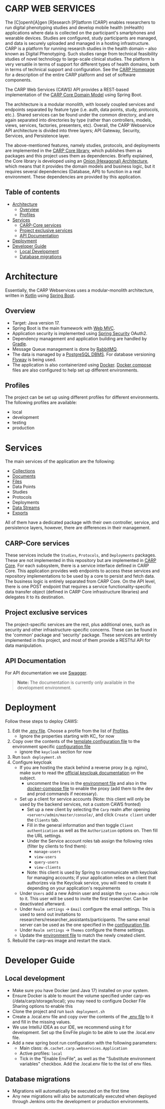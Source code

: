 # CARP WEB SERVICES

The [C]openh[A]gen [R]esearch [P]latform (CARP) enables researchers to run digital phenotyping studies and develop mobile health (mHealth) applications where data is collected on the participant's smartphones and wearable devices. Studies are configured, study participants are managed, and data is securely uploaded and managed in a hosting infrastructure. CARP is a platform for running research studies in the health domain – also known as Digital Phenotyping. Such studies range from technical feasibility studies of novel technology to large-scale clinical studies. The platform is very versatile in terms of support for different types of health domains, both in terms of technical support and configuration. See the [CARP Homepage](https://carp.cachet.dk/) for a description of the entire CARP platform and set of software components. 

The CARP Web Services (CAWS) API provides a REST-based implementation of the [CARP Core Domain Model](https://github.com/cph-cachet/carp.core-kotlin) using Spring Boot.

The architecture is a modular monolith, with loosely coupled services and endpoints separated by feature type (i.e. auth, data points, study, protocols, etc.). Shared services can be found under the common directory, and are again separated into directories by type (rather than controllers, models, views, services, factories, presenters, etc). Overall, the CARP Webservice API architecture is divided into three layers; API Gateway, Security, Services, and Persistence layer.

The above-mentioned features, namely studies, protocols, and deployments are implemented in the [CARP Core library](https://github.com/cph-cachet/carp.core-kotlin), which publishes them as packages and this project uses them as dependencies. Briefly explained, the Core library is developed using an [Onion (Hexagonal) Architecture](https://en.wikipedia.org/wiki/Hexagonal_architecture_(software)), which means that it provides the domain models and business logic, but it requires several dependencies (Database, API) to function in a real environment. These dependencies are provided by this application.

## Table of contents

- [Architecture](#architecture)
  * [Overview](#overview)
  * [Profiles](#profiles)
- [Services](#services)
  * [CARP-Core services](#carp-core-services)
  * [Project exclusive services](#project-exclusive-services)
  * [API Documentation](#api-documentation)
- [Deployment](#deployment)
- [Developer Guide](#developer-guide)
  * [Local Development](#local-development)
  * [Database migrations](#database-migrations)

# Architecture

Essentially, the CARP Webservices uses a modular-monolith architecture, written in [Kotlin](https://kotlinlang.org/) using [Spring Boot](https://spring.io/projects/spring-boot). 

## Overview

- Target: Java version 17.
- Spring Boot is the main framework with [Web MVC](https://docs.spring.io/spring-framework/docs/3.2.x/spring-framework-reference/html/mvc.html).
- Application security is implemented using [Spring Security](https://spring.io/projects/spring-security) OAuth2.
- Dependency management and application building are handled by [Gradle](https://gradle.org/).
- Message Queue management is done by [RabbitMQ](https://www.rabbitmq.com/). 
- The data is managed by a [PostgreSQL DBMS](https://www.postgresql.org/).  For database versioning [Flyway](https://flywaydb.org/) is being used.
- The application is also containerized using [Docker](https://www.docker.com/). [Docker compose](https://docs.docker.com/compose/) files are also configured to help set up different environments.

## Profiles

The project can be set up using different profiles for different environments. The following profiles are available:

- local
- development
- testing
- production

# Services

The main services of the application are the following: 

* [Collections](docs/ws-resources.md)
* [Documents](docs/ws-resources.md)
* [Files](docs/ws-resources.md)
* Data Points
* Studies
* Protocols
* Deployments
* [Data Streams](docs/ws-datastream.md)
* [Exports](docs/ws-exports.md)
  
All of them have a dedicated package with their own controller, service, and persistence layers, however, there are differences in their management.

## CARP-Core services

These services include the `Studies`, `Protocols`, and `Deployments` packages. These are not implemented in this repository but are implemented in [CARP Core](https://github.com/cph-cachet/carp.core-kotlin). 
For each subsystem, there is a service interface defined in CARP Core. This application provides web endpoints to access these services and repository implementations to be used by a core to persist and fetch data. The business logic is entirely separated from CARP Core. 
On the API level, there is one POST endpoint that requires a service functionality-specific data transfer object (defined in CARP Core infrastructure libraries) and delegates it to its destination.

## Project exclusive services

The project-specific services are the rest, plus additional ones, such as security and other infrastructure-specific concerns. These can be found in the 'common' package and 'security' package. These services are entirely implemented in this project, and most of them provide a RESTful API for data manipulation.

## API Documentation

For API documentation we use [Swagger](https://dev.carp.dk/doc/). 

> **Note:** The documentation is currently only available in the development environment.

# Deployment

Follow these steps to deploy CAWS:

1. Edit the [.env file](.env). Choose a profile from the list of [Profiles](#profiles).
   - Ignore the properties starting with KC_ for now
2. Copy over the contents of the [template configuration file](src/main/resources/config/application-local.yml) to the environment specific [configuration file](src/main/resources/config) 
   - ignore the `keycloak` section for now
3. Run `bash deployment.sh`
4. Configure keycloak
   - If you are hosting the stack behind a reverse proxy (e.g. nginx), make sure to read the [official keycloak documentation](https://www.keycloak.org/docs/latest/server_installation/#_setting-up-a-load-balancer-or-proxy) on the subject.
     - uncomment the lines in the [environment file](.env) and also in the [docker-compose file](docker-compose.yml) to enable the proxy (add them to the dev and prod commands if necessary).
   - Set up a client for service accounts (Note: this client will only be used by the backend services, not a custom CAWS fronted)
     - Set up a new client by selecting the `Carp` realm after opening `<server>/admin/master/console/`, and click `Create client` under the `Clients` tab.
     - Fill in the general information and then toggle `Client authentication` as well as the `Authorization` options on. Then fill the URL settings.
     - Under the Service account roles tab assign the following roles (filter by clients to find them):
       - `manage-users`
       - `view-users`
       - `query-users`
       - `view-clients`
     - Note: this client is used by Spring to communicate with keycloak for managing accounts; if your application relies on a client that authorizes via the Keycloak service, you will need to create it depending on your application's requirements
   - Under `Users` add a new Admin user and assign the `system-admin` role to it. This user will be used to invite the first researcher. Can be deactivated afterward.
   - Under `Realm settings` -> `Email` configure the email settings. This is used to send out invitations to researchers/researcher_assistants/participants. The same email server can be used as the one specified in the [configuration file](src/main/resources/config/application-local.yml).
   - Under `Realm settings` -> `Themes` configure the theme settings.
   - Update the [environment file](.env) to match the newly created client.
5. Rebuild the carp-ws image and restart the stack.

# Developer Guide

## Local development
  
- Make sure you have Docker (and Java 17) installed on your system.
- Ensure Docker is able to mount the volume specified under carp-ws (/data/carp/storage/local); you may need to configure Docker File Sharing options to enable this
- Clone the project and run `bash deployment.sh`
- Create a .local.env file and copy over the contents of the [.env file](.env) to it and fill in the missing values.
- We use IntelliJ IDEA as our IDE, we recommend using it for development. Set up the EnvFile plugin to be able to use the .local.env file.
- Add a new spring boot run configuration with the following parameters:
  - Main class: `dk.cachet.carp.webservices.Application`
  - Active profiles: `local`
  - Tick in the "Enable EnvFile", as well as the "Substitute environment variables" checkbox. Add the .local.env file to the list of env files.

## Database migrations

- Migrations will automatically be executed on the first time
- Any new migrations will also be automatically executed when deployed through Jenkins onto the development or production environments.
